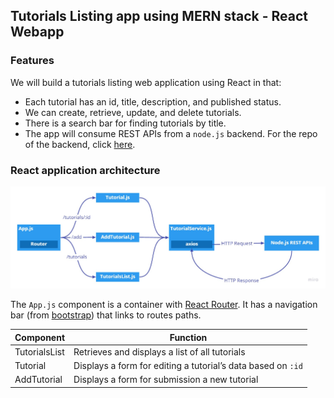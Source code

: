 ## Tutorials Listing app using MERN stack - React Webapp

### Features

We will build a tutorials listing web application using React in that:

- Each tutorial has an id, title, description, and published status.
- We can create, retrieve, update, and delete tutorials.
- There is a search bar for finding tutorials by title.
- The app will consume REST APIs from a `node.js` backend.  For the repo of the backend, click [here](https://github.com/hakngrow/mern_tutorials_backend).

### React application architecture

![Project Architecture](/public/images/architecture.jpg)

 The `App.js` component is a container with [React Router](https://reactrouter.com/). It has a navigation bar (from [bootstrap](https://www.npmjs.com/package/bootstrap)) that links to routes paths.
 
| Component | Function |
| --- | --- |
| TutorialsList | Retrieves and displays a list of all tutorials |
| Tutorial | Displays a form for editing a tutorial’s data based on `:id` |
| AddTutorial | Displays a form for submission a new tutorial |

